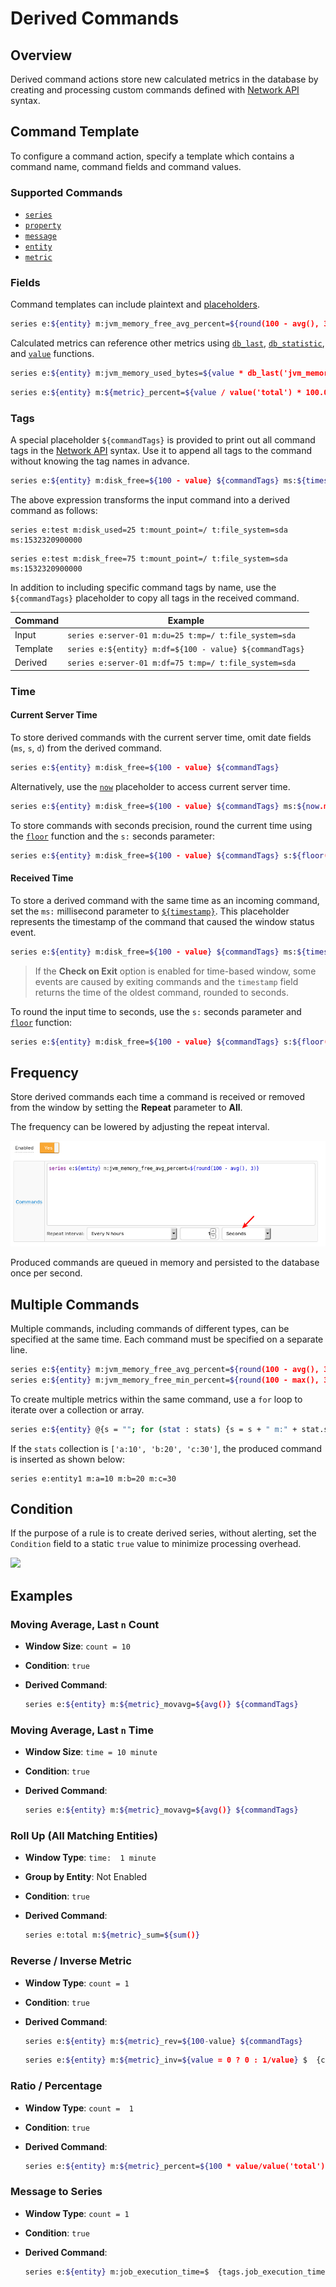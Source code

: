 # Derived Commands

## Overview

Derived command actions store new calculated metrics in the database by creating and processing custom commands defined with [Network API](../api/network/README.md#network-api) syntax.

## Command Template

To configure a command action, specify a template which contains a command name, command fields and command values.

### Supported Commands

* [`series`](../api/network/series.md)
* [`property`](../api/network/property.md)
* [`message`](../api/network/message.md)
* [`entity`](../api/network/entity.md)
* [`metric`](../api/network/metric.md)

### Fields

Command templates can include plaintext and [placeholders](placeholders.md).

```bash
series e:${entity} m:jvm_memory_free_avg_percent=${round(100 - avg(), 3)}
```

Calculated metrics can reference other metrics using [`db_last`](functions-series.md#db_laststring-m), [`db_statistic`](functions-series.md#db_statistic), and [`value`](functions-value.md#value) functions.

```bash
series e:${entity} m:jvm_memory_used_bytes=${value * db_last('jvm_memory_total_bytes') / 100.0}
```

```bash
series e:${entity} m:${metric}_percent=${value / value('total') * 100.0} ms:${timestamp}
```

### Tags

A special placeholder `${commandTags}` is provided to print out all command tags in the [Network API](../api/network/series.md#syntax) syntax. Use it to append all tags to the command without knowing the tag names in advance.

```bash
series e:${entity} m:disk_free=${100 - value} ${commandTags} ms:${timestamp}
```

The above expression transforms the input command into a derived command as follows:

```ls
series e:test m:disk_used=25 t:mount_point=/ t:file_system=sda ms:1532320900000
```

```ls
series e:test m:disk_free=75 t:mount_point=/ t:file_system=sda ms:1532320900000
```

In addition to including specific command tags by name, use the  `${commandTags}` placeholder to copy all tags in the received command.

| Command | Example |
|---|---|
| Input | `series e:server-01 m:du=25 t:mp=/ t:file_system=sda` |
| Template | `series e:${entity} m:df=${100 - value} ${commandTags}` |
| Derived | `series e:server-01 m:df=75 t:mp=/ t:file_system=sda` |

### Time

#### Current Server Time

To store derived commands with the current server time, omit date fields (`ms`, `s`, `d`) from the derived command.

```bash
series e:${entity} m:disk_free=${100 - value} ${commandTags}
```

Alternatively, use the [`now`](window-fields.md#date-fields) placeholder to access current server time.

```bash
series e:${entity} m:disk_free=${100 - value} ${commandTags} ms:${now.millis}
```

To store commands with seconds precision, round the current time using the [`floor`](functions.md#mathematical) function and the `s:` seconds parameter:

```bash
series e:${entity} m:disk_free=${100 - value} ${commandTags} s:${floor(now.millis/1000)}
```

#### Received Time

To store a derived command with the same time as an incoming command, set the `ms:` millisecond parameter to [`${timestamp}`](window-fields.md#date-fields). This placeholder represents the timestamp of the command that caused the window status event.

```bash
series e:${entity} m:disk_free=${100 - value} ${commandTags} ms:${timestamp}
```

> If the **Check on Exit** option is enabled for time-based window, some events are caused by exiting commands and the `timestamp` field returns the time of the oldest command, rounded to seconds.

To round the input time to seconds, use the  `s:` seconds parameter and [`floor`](functions.md#mathematical) function:

```bash
series e:${entity} m:disk_free=${100 - value} ${commandTags} s:${floor(timestamp/1000)}
```

## Frequency

Store derived commands each time a command is received or removed from the window by setting the **Repeat** parameter to **All**.

The frequency can be lowered by adjusting the repeat interval.

![](./images/derived_repeat.png)

Produced commands are queued in memory and persisted to the database once per second.

## Multiple Commands

Multiple commands, including commands of different types, can be specified at the same time. Each command must be specified on a separate line.

```bash
series e:${entity} m:jvm_memory_free_avg_percent=${round(100 - avg(), 3)}
series e:${entity} m:jvm_memory_free_min_percent=${round(100 - max(), 3)}
```

To create multiple metrics within the same command, use a `for` loop to iterate over a collection or array.

```bash
series e:${entity} @{s = ""; for (stat : stats) {s = s + " m:" + stat.split(":")[0] + "=" + stat.split(":")[1];} return s;}
```

If the `stats` collection is `['a:10', 'b:20', 'c:30']`, the produced command is inserted as shown below:

```ls
series e:entity1 m:a=10 m:b=20 m:c=30
```

## Condition

If the purpose of a rule is to create derived series, without alerting, set the `Condition` field to a static `true` value to minimize processing overhead.

![](./images/derived-condition.png)

## Examples

### Moving Average, Last `n` Count

* **Window Size**: `count = 10`
* **Condition**: `true`
* **Derived Command**:

  ```bash
  series e:${entity} m:${metric}_movavg=${avg()} ${commandTags}
  ```

### Moving Average, Last `n` Time

* **Window Size**: `time = 10 minute`
* **Condition**: `true`
* **Derived Command**:

  ```bash
  series e:${entity} m:${metric}_movavg=${avg()} ${commandTags}
  ```

### Roll Up (All Matching Entities)

* **Window Type**: `time:  1 minute`
* **Group by Entity**: Not Enabled
* **Condition**: `true`
* **Derived Command**:

  ```bash
  series e:total m:${metric}_sum=${sum()}
  ```

### Reverse / Inverse Metric

* **Window Type**: `count = 1`
* **Condition**: `true`
* **Derived Command**:

  ```bash
  series e:${entity} m:${metric}_rev=${100-value} ${commandTags}
  ```

  ```bash
  series e:${entity} m:${metric}_inv=${value = 0 ? 0 : 1/value} $  {commandTags}
  ```

### Ratio / Percentage

* **Window Type**: `count =  1`
* **Condition**: `true`
* **Derived Command**:

  ```bash
  series e:${entity} m:${metric}_percent=${100 * value/value('total')} $  {commandTags}
  ```

### Message to Series

* **Window Type**: `count = 1`
* **Condition**: `true`
* **Derived Command**:

  ```bash
  series e:${entity} m:job_execution_time=$  {tags.job_execution_time.replaceAll("[a-zA-Z]", "").trim()}
  ```

